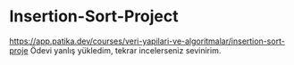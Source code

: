 # Insertion-Sort-Project
https://app.patika.dev/courses/veri-yapilari-ve-algoritmalar/insertion-sort-proje
Ödevi yanlış yükledim, tekrar incelerseniz sevinirim.
